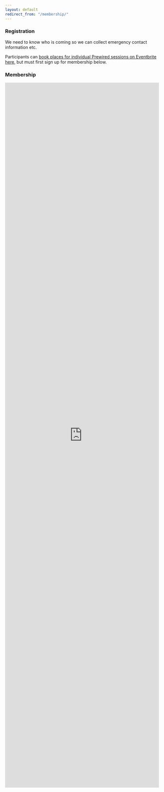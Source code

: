 ```yaml
---
layout: default
redirect_from: "/membership/"
---
```


### Registration

We need to know who is coming so we can collect emergency contact information etc.

Participants can [book places for individual Prewired sessions on Eventbrite here](http://www.eventbrite.co.uk/e/prewired-tickets-12525428895), but must first sign up for membership below.

### Membership

<iframe src="https://docs.google.com/forms/d/13LcWvSVkffDn4AI8pS5EUkNZWgXuY4bXD7V780phOSo/viewform?embedded=true" width="100%" height="2300" frameborder="0" marginheight="0" marginwidth="0">Loading...</iframe>

